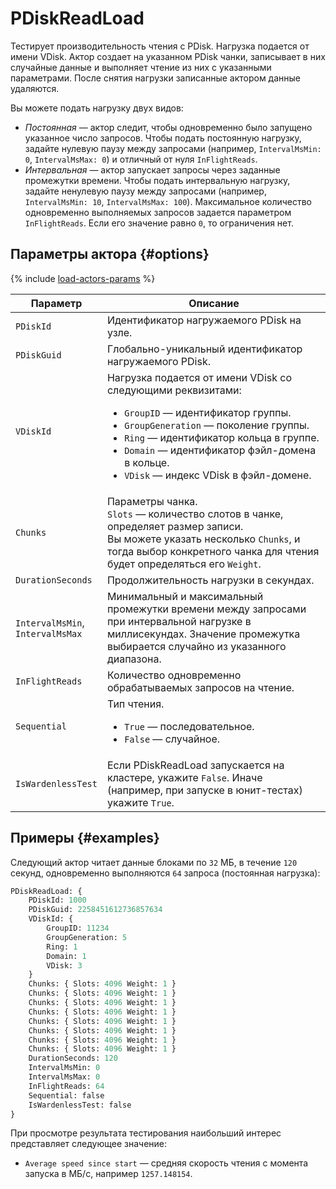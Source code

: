 # PDiskReadLoad

Тестирует производительность чтения с PDisk. Нагрузка подается от имени VDisk. Актор создает на указанном PDisk чанки, записывает в них случайные данные и выполняет чтение из них с указанными параметрами. После снятия нагрузки записанные актором данные удаляются.

Вы можете подать нагрузку двух видов:

* _Постоянная_ — актор следит, чтобы одновременно было запущено указанное число запросов. Чтобы подать постоянную нагрузку, задайте нулевую паузу между запросами (например, `IntervalMsMin: 0`, `IntervalMsMax: 0`) и отличный от нуля `InFlightReads`.
* _Интервальная_ — актор запускает запросы через заданные промежутки времени. Чтобы подать интервальную нагрузку, задайте ненулевую паузу между запросами (например, `IntervalMsMin: 10`, `IntervalMsMax: 100`). Максимальное количество одновременно выполняемых запросов задается параметром `InFlightReads`. Если его значение равно `0`, то ограничения нет.

## Параметры актора {#options}

{% include [load-actors-params](../_includes/load-actors-params.md) %}

| Параметр                             | Описание                                                                                                                                                                                                                                                                                                          |
|--------------------------------------|-------------------------------------------------------------------------------------------------------------------------------------------------------------------------------------------------------------------------------------------------------------------------------------------------------------------|
| `PDiskId`                            | Идентификатор нагружаемого PDisk на узле.                                                                                                                                                                                                                                                                         |
| `PDiskGuid`                          | Глобально-уникальный идентификатор нагружаемого PDisk.                                                                                                                                                                                                                                                            |
| `VDiskId`                            | Нагрузка подается от имени VDisk со следующими реквизитами:<ul><li>`GroupID` — идентификатор группы.</li><li>`GroupGeneration` — поколение группы.</li><li>`Ring` — идентификатор кольца в группе.</li><li>`Domain` — идентификатор фэйл-домена в кольце.</li><li>`VDisk` — индекс VDisk в фэйл-домене.</li></ul> |
| `Chunks`                             | Параметры чанка.<br/>`Slots` — количество слотов в чанке, определяет размер записи.<br/>Вы можете указать несколько `Chunks`, и тогда выбор конкретного чанка для чтения будет определяться его `Weight`.                                                                                                         |
| `DurationSeconds`                    | Продолжительность нагрузки в секундах.                                                                                                                                                                                                                                                                            |
| `IntervalMsMin`,<br/>`IntervalMsMax` | Минимальный и максимальный промежутки времени между запросами при интервальной нагрузке в миллисекундах. Значение промежутка выбирается случайно из указанного диапазона.                                                                                                                                         |
| `InFlightReads`                      | Количество одновременно обрабатываемых запросов на чтение.                                                                                                                                                                                                                                                        |
| `Sequential`                         | Тип чтения.<ul><li>`True` — последовательное.</li><li>`False` — случайное.</li></ul>                                                                                                                                                                                                                              |
| `IsWardenlessTest`                   | Если PDiskReadLoad запускается на кластере, укажите `False`. Иначе (например, при запуске в юнит-тестах) укажите `True`.                                                                                                                                                                                          |

## Примеры {#examples}

Следующий актор читает данные блоками по `32` МБ, в течение `120` секунд, одновременно выполняются `64` запроса (постоянная нагрузка):

```proto
PDiskReadLoad: {
    PDiskId: 1000
    PDiskGuid: 2258451612736857634
    VDiskId: {
        GroupID: 11234
        GroupGeneration: 5
        Ring: 1
        Domain: 1
        VDisk: 3
    }
    Chunks: { Slots: 4096 Weight: 1 }
    Chunks: { Slots: 4096 Weight: 1 }
    Chunks: { Slots: 4096 Weight: 1 }
    Chunks: { Slots: 4096 Weight: 1 }
    Chunks: { Slots: 4096 Weight: 1 }
    Chunks: { Slots: 4096 Weight: 1 }
    Chunks: { Slots: 4096 Weight: 1 }
    Chunks: { Slots: 4096 Weight: 1 }
    DurationSeconds: 120
    IntervalMsMin: 0
    IntervalMsMax: 0
    InFlightReads: 64
    Sequential: false
    IsWardenlessTest: false
}
```

При просмотре результата тестирования наибольший интерес представляет следующее значение:

* `Average speed since start` — средняя скорость чтения с момента запуска в МБ/с, например `1257.148154`.
